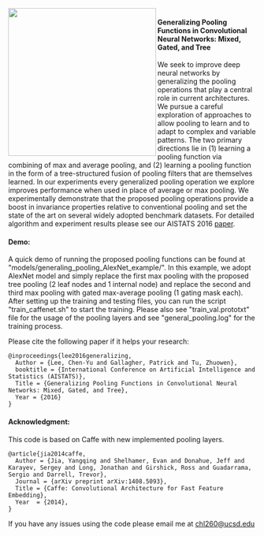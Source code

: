 <img align="left" src="http://pages.ucsd.edu/~chl260/fig/gpool.jpg" width="300">

#### Generalizing Pooling Functions in Convolutional Neural Networks: Mixed, Gated, and Tree

We seek to improve deep neural networks by generalizing the pooling operations that play a central role in current architectures. We pursue a careful exploration of approaches to allow pooling to learn and to adapt to complex and variable patterns. The two primary directions lie in (1) learning a pooling function via combining of max and average pooling, and (2) learning a pooling function in the form of a tree-structured fusion of pooling filters that are themselves learned. In our experiments every generalized pooling operation we explore improves performance when used in place of average or max pooling. We experimentally demonstrate that the proposed pooling operations provide a boost in invariance properties relative to conventional pooling and set the state of the art on several widely adopted benchmark datasets. For detailed algorithm and experiment results please see our AISTATS 2016 [paper](http://arxiv.org/abs/1509.08985).

#### Demo: 
A quick demo of running the proposed pooling functions can be found at "models/generaling_pooling_AlexNet_example/". In this example, we adopt AlexNet model and simply replace the first max pooling with the proposed tree pooling (2 leaf nodes and 1 internal node) and replace the second and third max pooling with gated max-average pooling (1 gating mask each). After setting up the training and testing files, you can run the script "train_caffenet.sh" to start the training. Please also see "train_val.prototxt" file for the usage of the pooling layers and see "general_pooling.log" for the training process.


Please cite the following paper if it helps your research:

    @inproceedings{lee2016generalizing,
      Author = {Lee, Chen-Yu and Gallagher, Patrick and Tu, Zhuowen},
      booktitle = {International Conference on Artificial Intelligence and Statistics (AISTATS)},
      Title = {Generalizing Pooling Functions in Convolutional Neural Networks: Mixed, Gated, and Tree},
      Year = {2016}
    }

#### Acknowledgment: 
This code is based on Caffe with new implemented pooling layers.

    @article{jia2014caffe,
      Author = {Jia, Yangqing and Shelhamer, Evan and Donahue, Jeff and Karayev, Sergey and Long, Jonathan and Girshick, Ross and Guadarrama, Sergio and Darrell, Trevor},
      Journal = {arXiv preprint arXiv:1408.5093},
      Title = {Caffe: Convolutional Architecture for Fast Feature Embedding},
      Year  = {2014},
    }

If you have any issues using the code please email me at chl260@ucsd.edu
